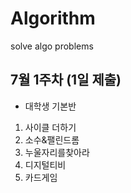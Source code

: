 # Algorithm

solve algo problems

## 7월 1주차 (1일 제출)

- 대학생 기본반

1. 사이클 더하기
2. 소수&팰린드롬
3. 누울자리를찾아라
4. 디지털티비
5. 카드게임
